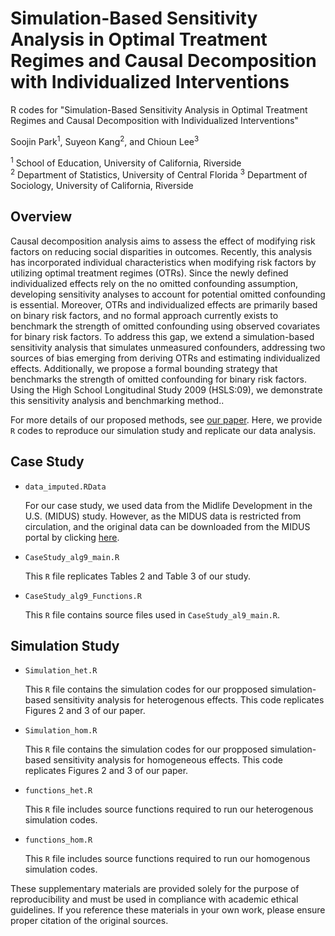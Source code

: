 # Simulation-Based Sensitivity Analysis in Optimal Treatment Regimes and Causal Decomposition with Individualized Interventions
R codes for "Simulation-Based Sensitivity Analysis in Optimal Treatment Regimes and Causal Decomposition with Individualized Interventions"

Soojin Park<sup>1</sup>, Suyeon Kang<sup>2</sup>, and Chioun Lee<sup>3</sup>

<sup>1</sup> School of Education, University of California, Riverside  
<sup>2</sup> Department of Statistics, University of Central Florida
<sup>3</sup> Department of Sociology, University of California, Riverside


## Overview

Causal decomposition analysis aims to assess the effect of modifying risk factors on reducing social disparities in outcomes. Recently, this analysis has incorporated individual characteristics when modifying risk factors by utilizing optimal treatment regimes (OTRs). Since the newly defined individualized effects rely on the no omitted confounding assumption, developing sensitivity analyses to account for potential omitted confounding is essential. Moreover, OTRs and individualized effects are primarily based on binary risk factors, and no formal approach currently exists to benchmark the strength of omitted confounding using observed covariates for binary risk factors. To address this gap, we extend a simulation-based sensitivity analysis that simulates unmeasured confounders, addressing two sources of bias emerging from deriving OTRs and estimating individualized effects. Additionally, we propose a formal bounding strategy that benchmarks the strength of omitted confounding for binary risk factors. Using the High School Longitudinal Study 2009 (HSLS:09), we demonstrate this sensitivity analysis and benchmarking method..

For more details of our proposed methods, see [our paper](https://www.degruyter.com/document/doi/10.1515/jci-2022-0031/html). 
Here, we provide `R` codes to reproduce our simulation study and replicate our data analysis. 

## Case Study

* `data_imputed.RData` 
  
  For our case study, we used data from the Midlife Development in the U.S. (MIDUS) study. However, as the MIDUS data is restricted from circulation, and the original data can be downloaded from the MIDUS portal by clicking [here](https://www.midus.wisc.edu/data/index.php). 

* `CaseStudy_alg9_main.R` 
 
   This `R` file replicates Tables 2 and Table 3 of our study.

* `CaseStudy_alg9_Functions.R` 
 
   This `R` file contains source files used in `CaseStudy_al9_main.R`.

## Simulation Study

* `Simulation_het.R`  

   This `R` file contains the simulation codes for our propposed simulation-based sensitivity analysis for heterogenous effects. This code replicates Figures 2 and 3 of our paper.

* `Simulation_hom.R`  

   This `R` file contains the simulation codes for our propposed simulation-based sensitivity analysis for homogeneous effects. This code replicates Figures 2 and 3 of our paper.

* `functions_het.R` 
 
   This `R` file includes source functions required to run our heterogenous simulation codes.

* `functions_hom.R` 
 
   This `R` file includes source functions required to run our homogenous simulation codes. 

These supplementary materials are provided solely for the purpose of reproducibility and must be used in compliance with academic ethical guidelines. If you reference these materials in your own work, please ensure proper citation of the original sources.
